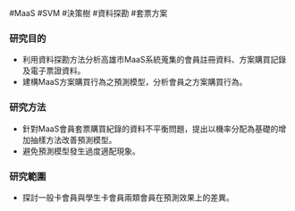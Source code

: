 #MaaS #SVM #決策樹 #資料探勘 #套票方案
### 研究目的
- 利用資料探勘方法分析高雄市MaaS系統蒐集的會員註冊資料、方案購買記錄及電子票證資料。
- 建構MaaS方案購買行為之預測模型，分析會員之方案購買行為。
### 研究方法
- 針對MaaS會員套票購買紀錄的資料不平衡問題，提出以機率分配為基礎的增加抽樣方法改善預測模型。
- 避免預測模型發生過度適配現象。
### 研究範圍
- 探討一般卡會員與學生卡會員兩類會員在預測效果上的差異。